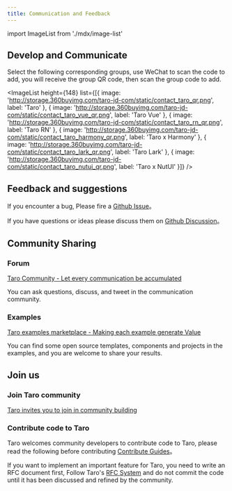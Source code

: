 ```yaml
---
title: Communication and Feedback
---
```


import ImageList from './mdx/image-list'

## Develop and Communicate

Select the following corresponding groups, use WeChat to scan the code to add, you will receive the group QR code, then scan the group code to add.

<ImageList
  height={148}
  list={[{
    image: 'http://storage.360buyimg.com/taro-jd-com/static/contact_taro_qr.png',
    label: 'Taro'
  }, {
    image: 'http://storage.360buyimg.com/taro-jd-com/static/contact_taro_vue_qr.png',
    label: 'Taro Vue'
  }, {
    image: 'http://storage.360buyimg.com/taro-jd-com/static/contact_taro_rn_qr.png',
    label: 'Taro RN'
  }, {
    image: 'http://storage.360buyimg.com/taro-jd-com/static/contact_taro_harmony_qr.png',
    label: 'Taro x Harmony'
  }, {
    image: 'http://storage.360buyimg.com/taro-jd-com/static/contact_taro_lark_qr.png',
    label: 'Taro Lark'
  }, {
    image: 'http://storage.360buyimg.com/taro-jd-com/static/contact_taro_nutui_qr.png',
    label: 'Taro x NutUI'
  }]}
/>

## Feedback and suggestions

 If you encounter a bug, Please fire a [Github Issue](https://nervjs.github.io/taro-issue-helper/)。

If you have questions or ideas please discuss them on [Github Discussion](https://github.com/NervJS/taro/discussions)。

## Community Sharing

### Forum

[Taro Community - Let every communication be accumulated](https://taro-club.jd.com/)

You can ask questions, discuss, and tweet in the communication community.

### Examples

[Taro examples marketplace - Making each example generate Value](https://taro-ext.jd.com/)

You can find some open source templates, components and projects in the examples, and you are welcome to share your results.

## Join us

### Join Taro community

[Taro invites you to join in community building](https://github.com/NervJS/taro/issues/4714)

### Contribute code to Taro

Taro welcomes community developers to contribute code to Taro, please read the following before contributing [Contribute Guides](/docs/CONTRIBUTING)。

If you want to implement an important feature for Taro, you need to write an RFC document first, Follow Taro's [RFC System](https://github.com/NervJS/taro-rfcs) and do not commit the code until it has been discussed and refined by the community.

